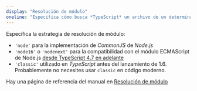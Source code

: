 ```yaml
---
display: "Resolución de módulo"
oneline: "Especifica cómo busca *TypeScript* un archivo de un determinado especificador de módulo."
---
```


Especifica la estrategia de resolución de módulo:

- `'node'` para la implementación de *CommonJS* de *Node.js*
- `'node16'` o `'nodenext'` para la compatibilidad con el módulo ECMAScript de Node.js [desde TypeScript 4.7 en adelante](https://devblogs.microsoft.com/typescript/annunciing-typescript-4-7/#esm-nodejs)
- `'classic'` utilizado en *TypeScript* antes del lanzamiento de 1.6. Probablemente no necesites usar `classic` en código moderno.

Hay una página de referencia del manual en [Resolución de módulo](/docs/handbook/module-resolution.html)
